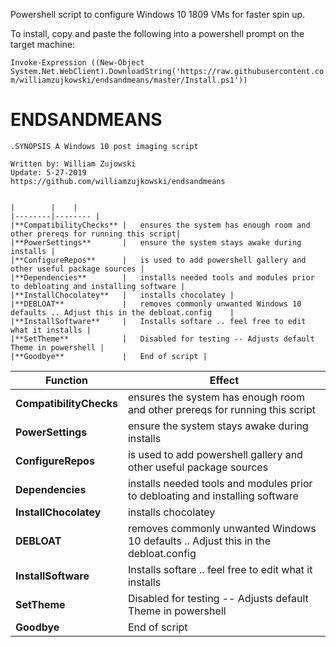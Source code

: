 Powershell script to configure Windows 10 1809 VMs for faster spin up.


To install, copy and paste the following into a powershell prompt on the target machine:

`Invoke-Expression ((New-Object System.Net.WebClient).DownloadString('https://raw.githubusercontent.com/williamzujkowski/endsandmeans/master/Install.ps1'))`




   # ENDSANDMEANS

    .SYNOPSIS A Windows 10 post imaging script 
  
    Written by: William Zujowski 
    Update: 5-27-2019
    https://github.com/williamzujkowski/endsandmeans


    |        |    |
    |--------|-------- |
    |**CompatibilityChecks** |   ensures the system has enough room and other prereqs for running this script|
    |**PowerSettings**       |   ensure the system stays awake during installs |
    |**ConfigureRepos**      |   is used to add powershell gallery and other useful package sources |
    |**Dependencies**        |   installs needed tools and modules prior to debloating and installing software |
    |**InstallChocolatey**   |   installs chocolatey |
    |**DEBLOAT**             |   removes commonly unwanted Windows 10 defaults .. Adjust this in the debloat.config    |
    |**InstallSoftware**     |   Installs softare .. feel free to edit what it installs |
    |**SetTheme**            |   Disabled for testing -- Adjusts default Theme in powershell |
    |**Goodbye**             |   End of script |


| Function | Effect |
| ------------ | ------------- |
| **CompatibilityChecks** |   ensures the system has enough room and other prereqs for running this script|
| **PowerSettings**       |   ensure the system stays awake during installs |
| **ConfigureRepos**      |   is used to add powershell gallery and other useful package sources |
| **Dependencies**        |   installs needed tools and modules prior to debloating and installing software |
| **InstallChocolatey**   |   installs chocolatey |
| **DEBLOAT**             |   removes commonly unwanted Windows 10 defaults .. Adjust this in the debloat.config    |
| **InstallSoftware**     |   Installs softare .. feel free to edit what it installs |
| **SetTheme**            |   Disabled for testing -- Adjusts default Theme in powershell |
| **Goodbye**             |   End of script |

